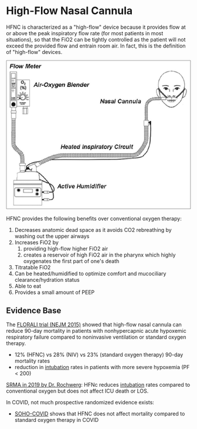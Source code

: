 # High-Flow Nasal Cannula
HFNC is characterized as a "high-flow" device because it provides flow at or above the peak inspiratory flow rate (for most patients in most situations), so that the FiO2 can be tightly controlled as the patient will not exceed the provided flow and entrain room air. In fact, this is the definition of "high-flow" devices.

![](_attachments/Schematic-diagram-of-high-flow-nasal-cannula-HFNC-6.png)

HFNC provides the following benefits over conventional oxygen therapy:

1. Decreases anatomic dead space as it avoids CO2 rebreathing by washing out the upper airways
2. Increases FiO2 by
	1. providing high-flow higher FiO2 air
	2. creates a reservoir of high FiO2 air in the pharynx which highly oxygenates the first part of one's death
3. Titratable FiO2
4. Can be heated/humidified to optimize comfort and mucociliary clearance/hydration status
5. Able to eat
6. Provides a small amount of PEEP

## Evidence Base
The [FLORALI trial (NEJM 2015)](http://www.nejm.org/doi/full/10.1056/NEJMoa1503326) showed that high-flow nasal cannula can reduce 90-day mortality in patients with nonhypercapnic acute hypoxemic respiratory failure compared to noninvasive ventilation or standard oxygen therapy.

- 12%  (HFNC) vs 28% (NIV) vs 23% (standard oxygen therapy) 90-day mortality rates
- reduction in [intubation](../Procedures/Intubation.md) rates in patients with more severe hypoxemia (PF < 200)

[SRMA in 2019 by Dr. Rochwerg](https://pubmed.ncbi.nlm.nih.gov/30888444/): HFNc reduces [intubation](../Procedures/Intubation.md) rates compared to conventional oxygen but does not affect ICU death or LOS.

In COVID, not much prospective randomized evidence exists:

- [SOHO-COVID](https://jamanetwork-com.libaccess.lib.mcmaster.ca/journals/jama/fullarticle/2796693) shows that HFNC does not affect mortality compared to standard oxygen therapy in COVID